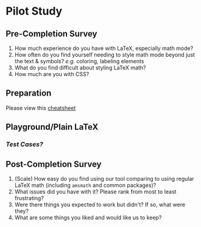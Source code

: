 # Pilot Study
## Pre-Completion Survey
1. How much experience do you have with LaTeX, especially math mode?
1. How often do you find yourself needing to style math mode beyond just the text & symbols? _e.g._ coloring, labeling elements
2. What do you find difficult about styling LaTeX math?
3. How much are you with CSS?
## Preparation
Please view this [cheatsheet](cheatsheet.md)
## Playground/Plain LaTeX

### _Test Cases?_

## Post-Completion Survey
1. (Scale) How easy do you find using our tool comparing to using regular LaTeX math (including `amsmath` and common packages)?
2. What issues did you have with it? Please rank from most to least frustrating?
3. Were there things you expected to work but didn't? If so, what were they?
4. What are some things you liked and would like us to keep?
